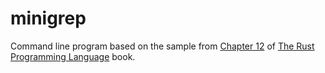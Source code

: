 # minigrep
Command line program based on the sample from [Chapter 12](https://doc.rust-lang.org/book/second-edition/ch12-00-an-io-project.html) of [The Rust Programming Language](https://doc.rust-lang.org/book/second-edition/) book.
